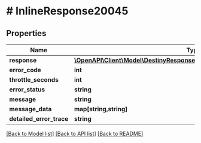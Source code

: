 # # InlineResponse20045

## Properties

Name | Type | Description | Notes
------------ | ------------- | ------------- | -------------
**response** | [**\OpenAPI\Client\Model\DestinyResponsesDestinyCollectibleNodeDetailResponse**](DestinyResponsesDestinyCollectibleNodeDetailResponse.md) |  | [optional]
**error_code** | **int** |  | [optional]
**throttle_seconds** | **int** |  | [optional]
**error_status** | **string** |  | [optional]
**message** | **string** |  | [optional]
**message_data** | **map[string,string]** |  | [optional]
**detailed_error_trace** | **string** |  | [optional]

[[Back to Model list]](../../README.md#models) [[Back to API list]](../../README.md#endpoints) [[Back to README]](../../README.md)
